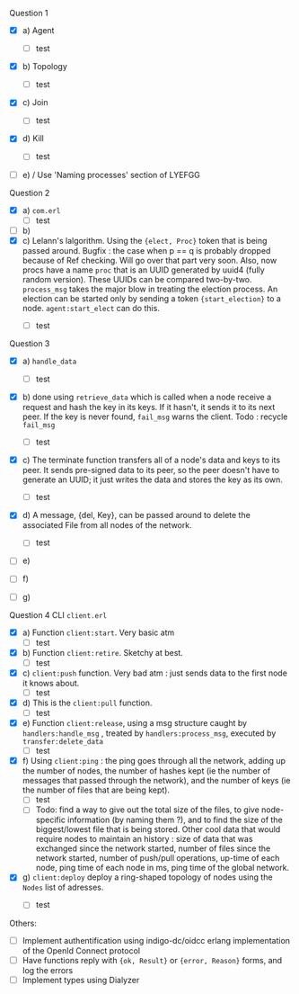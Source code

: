 Question 1

- [x] a) Agent
  - [ ] test 
- [x] b) Topology
  - [ ] test
- [x] c) Join
  - [ ] test
- [x] d) Kill
  - [ ] test
- [ ] e) / Use 'Naming processes' section of LYEFGG



Question 2

- [x] a) `com.erl`
  - [ ] test
- [ ] b)
- [x] c) Lelann's lalgorithm. Using the `{elect, Proc}` token that is being passed around. Bugfix : the case when p == q is probably dropped because of Ref checking. Will go over that part very soon. Also, now procs have a name `proc` that is an UUID generated by uuid4 (fully random version). These UUIDs can be compared two-by-two. `process_msg` takes the major blow in treating the election process. An election can be started only by sending a token `{start_election}` to a node. `agent:start_elect` can do this. 
  - [ ] test



Question 3

- [x] a) `handle_data`
  - [ ] test
- [x] b) done using `retrieve_data` which is called when a node receive a request and hash the key in its keys. If it hasn't, it sends it to its next peer. If the key is never found, `fail_msg` warns the client. Todo : recycle `fail_msg`
  - [ ] test
- [x] c) The terminate function transfers all of a node's data and keys to its peer. It sends pre-signed data to its peer, so the peer doesn't have to generate an UUID; it just writes the data and stores the key as its own.
  - [ ] test
- [x] d) A message, {del, Key}, can be passed around to delete the associated File from all nodes of the network.
  - [ ] test
- [ ] e)
- [ ] f)
- [ ] g)



Question 4 CLI `client.erl`

- [x] a) Function `client:start`. Very basic atm
  - [ ] test
- [x] b) Function `client:retire`. Sketchy at best.
  - [ ] test
- [x] c) `client:push` function. Very bad atm : just sends data to the first node it knows about.
  - [ ] test
- [x] d) This is the `client:pull` function.
  - [ ] test
- [x] e) Function `client:release`, using a msg structure caught by `handlers:handle_msg` , treated by `handlers:process_msg`, executed by `transfer:delete_data`
  - [ ] test
- [x] f) Using `client:ping` : the ping goes through all the network, adding up the number of nodes, the number of hashes kept (ie the number of messages that passed through the network), and the number of keys (ie the number of files that are being kept).
  - [ ] test 
  - [ ] Todo: find a way to give out the total size of the files, to give node-specific information (by naming them ?), and to find the size of the biggest/lowest file that is being stored. Other cool data that would require nodes to maintain an history : size of data that was exchanged since the network started, number of files since the network started, number of push/pull operations, up-time of each node, ping time of each node in ms, ping time of the global network.
- [x] g) `client:deploy` deploy a ring-shaped topology of nodes using the `Nodes` list of adresses.
  - [ ] test




Others:

- [ ] Implement authentification using indigo-dc/oidcc erlang implementation of the OpenId Connect protocol
- [ ] Have functions reply with `{ok, Result}` or `{error, Reason}` forms, and log the errors
- [ ] Implement types using Dialyzer